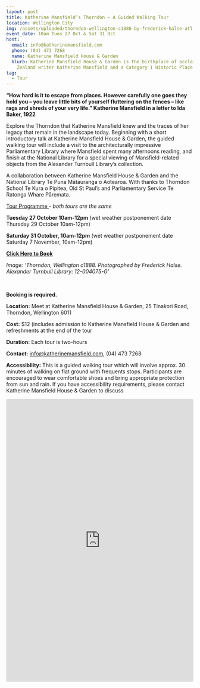 ```yaml
---
layout: post
title: Katherine Mansfield’s Thorndon – A Guided Walking Tour
location: Wellington City
img: /assets/uploaded/thorndon-wellington-c1888-by-frederick-halse-atl.jpg
event_date: 10am Tues 27 Oct & Sat 31 Oct
host:
  email: info@katherinemansfield.com
  phone: (04) 473 7268
  name: Katherine Mansfield House & Garden
  blurb: Katherine Mansfield House & Garden is the birthplace of acclaimed New
    Zealand writer Katherine Mansfield and a Category 1 Historic Place
tag:
  - Tour
---
```

**“How hard is it to escape from places. However carefully one goes they hold you – you leave little bits of yourself fluttering on the fences – like rags and shreds of your very life.” Katherine Mansfield in a letter to Ida Baker, 1922**

Explore the Thorndon that Katherine Mansfield knew and the traces of her legacy that remain in the landscape today. Beginning with a short introductory talk at Katherine Mansfield House & Garden, the guided walking tour will include a visit to the architecturally impressive Parliamentary Library where Mansfield spent many afternoons reading, and finish at the National Library for a special viewing of Mansfield-related objects from the Alexander Turnbull Library’s collection.

A collaboration between Katherine Mansfield House & Garden and the National Library Te Puna Mātauranga o Aotearoa. With thanks to Thorndon School Te Kura o Pipitea, Old St Paul’s and Parliamentary Service Te Ratonga Whare Pāremata.

<u>Tour Programme </u>- *both tours are the same*

**Tuesday 27 October 10am-12pm** (wet weather postponement date Thursday 29 October 10am-12pm)

**Saturday 31 October, 10am-12pm** (wet weather postponement date Saturday 7 November, 10am-12pm)

**[Click Here to Book](https://www.katherinemansfield.com/event/katherine-mansfields-thorndon-guided-walking-tour)**

*Image: ‘Thorndon, Wellington c1888. Photographed by Frederick Halse. Alexander Turnbull Library: 12-004075-G’*

<br>

**Booking is required.** 

**Location:** Meet at Katherine Mansfield House & Garden, 25 Tinakori Road, Thorndon, Wellington 6011

**Cost:** $12 (includes admission to Katherine Mansfield House & Garden and refreshments at the end of the tour 

**Duration:** Each tour is two-hours

**Contact:** info@katherinemansfield.com, (04) 473 7268

**Accessibility:** This is a guided walking tour which will involve approx. 30 minutes of walking on flat ground with frequents stops. Participants are encouraged to wear comfortable shoes and bring appropriate protection from sun and rain. If you have accessibility requirements, please contact Katherine Mansfield House & Garden to discuss

<iframe class="instagram-media instagram-media-rendered" id="instagram-embed-0" src="https://www.instagram.com/p/CC2PnQEsObG/embed/captioned/?cr=1&amp;v=12&amp;wp=1080&amp;rd=https%3A%2F%2Fwellingtonheritageweek.co.nz&amp;rp=%2Fevent%2Fwainuiomata-historical-community-exhibition%2F#%7B%22ci%22%3A0%2C%22os%22%3A310.95499999355525%2C%22ls%22%3A164.63500005193055%2C%22le%22%3A184.0500000398606%7D" allowtransparency="true" allowfullscreen="true" frameborder="0" height="756" data-instgrm-payload-id="instagram-media-payload-0" scrolling="no" style="background: white;max-width: 540px;width: calc(100% - 3px);border-radius: 3px;border: 1px solid rgb(219, 219, 219);box-shadow: none;display: block;margin: 0px 0px 12px;min-width: 290px;padding: 0px;"></iframe>